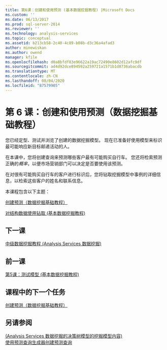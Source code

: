 ```yaml
---
title: 第6课：创建和使用预测 (基本数据挖掘教程) |Microsoft Docs
ms.custom: ''
ms.date: 06/13/2017
ms.prod: sql-server-2014
ms.reviewer: ''
ms.technology: analysis-services
ms.topic: conceptual
ms.assetid: b213cb58-2c40-4c89-b08b-d3c36a4afad3
author: minewiskan
ms.author: owend
manager: kfile
ms.openlocfilehash: d0a8bfdf83e96622a19ac72490e8602d12afc9df
ms.sourcegitcommit: ad4d92dce894592a259721a1571b1d8736abacdb
ms.translationtype: MT
ms.contentlocale: zh-CN
ms.lasthandoff: 08/04/2020
ms.locfileid: "87579905"
---
```

# <a name="lesson-6-creating-and-working-with-predictions-basic-data-mining-tutorial"></a>第 6 课：创建和使用预测（数据挖掘基础教程）
  您已经定型、测试并浏览了创建的数据挖掘模型。 现在已准备好使用模型来标识最可能响应新目标邮递活动的人。  
  
 在本课中，您将创建查询来预测哪些客户最有可能购买自行车。 您还将检索预测正确的*概率*，以便市场营销部门可以决定是否要使用该预测。  
  
 在对很有可能购买自行车的客户进行标识后，您将钻取挖掘模型中事例的详细信息，以检索这些客户的姓名和联系信息。  
  
 本课程包含以下主题：  
  
 [创建预测（数据挖掘基础教程）](../../2014/tutorials/creating-predictions-basic-data-mining-tutorial.md)  
  
 [对结构数据使用钻取 &#40;基本数据挖掘教程&#41;](../../2014/tutorials/using-drillthrough-on-structure-data-basic-data-mining-tutorial.md)  
  
## <a name="next-lesson"></a>下一课  
 [中级数据挖掘教程 &#40;Analysis Services 数据挖掘&#41;](../../2014/tutorials/intermediate-data-mining-tutorial-analysis-services-data-mining.md)  
  
## <a name="previous-lesson"></a>前一课  
 [第5课：测试模型 &#40;基本数据挖掘教程&#41;](../../2014/tutorials/lesson-5-testing-models-basic-data-mining-tutorial.md)  
  
## <a name="next-task-in-lesson"></a>课程中的下一个任务  
 [创建预测（数据挖掘基础教程）](../../2014/tutorials/creating-predictions-basic-data-mining-tutorial.md)  
  
## <a name="see-also"></a>另请参阅  
 [&#40;Analysis Services 数据挖掘的决策树模型的挖掘模型内容&#41;](../../2014/analysis-services/data-mining/mining-model-content-for-decision-tree-models-analysis-services-data-mining.md)   
 [使用预测查询生成器创建预测查询](../../2014/analysis-services/data-mining/create-a-prediction-query-using-the-prediction-query-builder.md)  
  
  
